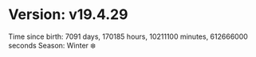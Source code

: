# Version: v19.4.29
Time since birth: 7091 days, 170185 hours, 10211100 minutes, 612666000 seconds
Season: Winter ❄️
